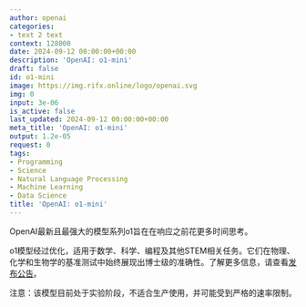 ```yaml
---
author: openai
categories:
- text 2 text
context: 128000
date: 2024-09-12 00:00:00+00:00
description: 'OpenAI: o1-mini'
draft: false
id: o1-mini
image: https://img.rifx.online/logo/openai.svg
img: 0
input: 3e-06
is_active: false
last_updated: 2024-09-12 00:00:00+00:00
meta_title: 'OpenAI: o1-mini'
output: 1.2e-05
request: 0
tags:
- Programming
- Science
- Natural Language Processing
- Machine Learning
- Data Science
title: 'OpenAI: o1-mini'
---
```







OpenAI最新且最强大的模型系列o1旨在在响应之前花更多时间思考。

o1模型经过优化，适用于数学、科学、编程及其他STEM相关任务。它们在物理、化学和生物学的基准测试中始终展现出博士级的准确性。了解更多信息，请查看[发布公告](https://openai.com/o1)。

注意：该模型目前处于实验阶段，不适合生产使用，并可能受到严格的速率限制。


